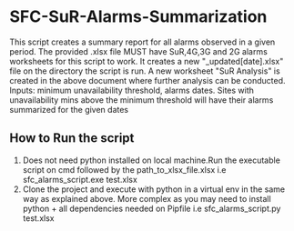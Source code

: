 # SFC-SuR-Alarms-Summarization
This script creates a summary report for all alarms observed in a given period. 
The provided .xlsx file MUST have SuR,4G,3G and 2G alarms worksheets for this script to work. 
It creates a new "_updated[date].xlsx" file on the directory the script is run.
A new worksheet "SuR Analysis" is created in the above document where further analysis can be conducted.
Inputs: minimum unavailability threshold, alarms dates. 
Sites with unavailability mins above the minimum threshold will have their alarms summarized for the given dates

How to Run the script
---------------------
1. Does not need python installed on local machine.Run the executable script on cmd followed by the path_to_xlsx_file.xlsx
    i.e sfc_alarms_script.exe test.xlsx
2. Clone the project and execute with python in a virtual env in the same way as explained above.
   More complex as you may need to install python + all dependencies needed on Pipfile 
    i.e sfc_alarms_script.py test.xlsx
